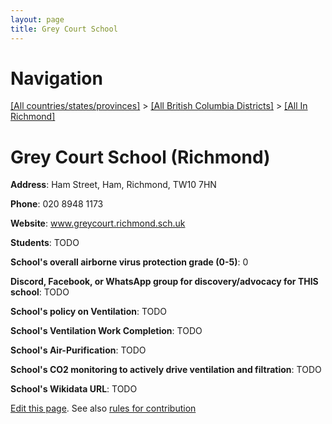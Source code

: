```yaml
---
layout: page
title: Grey Court School
---
```

# Navigation

[[All countries/states/provinces]](../../..) > [[All British Columbia Districts]](../..) > [[All In Richmond]](..)

# Grey Court School (Richmond)

**Address**: Ham Street, Ham, Richmond, TW10 7HN

**Phone**: 020 8948 1173

**Website**: www.greycourt.richmond.sch.uk

**Students**: TODO

**School's overall airborne virus protection grade (0-5)**: 0

**Discord, Facebook, or WhatsApp group for discovery/advocacy for THIS school**: TODO

**School's policy on Ventilation**: TODO

**School's Ventilation Work Completion**: TODO

**School's Air-Purification**: TODO

**School's CO2 monitoring to actively drive ventilation and filtration**: TODO

**School's Wikidata URL**: TODO


[Edit this page](https://github.com/ventilate-schools/BC/edit/main/./Richmond/Grey_Court_School.md). See also [rules for contribution](../../../contribution-rules/)